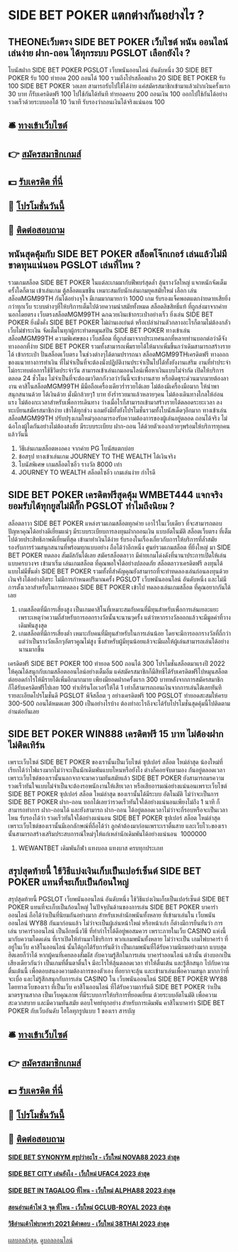 # SIDE BET POKER แตกต่างกันอย่างไร ?
## THEONEเว็บตรง SIDE BET POKER เว็บไซต์ พนัน ออนไลน์ เล่นง่าย ฝาก-ถอน ได้ทุกระบบ PGSLOT เลือกยังไง ?
โบนัสฝาก SIDE BET POKER PGSLOT เว็บพนันออนไลน์ อันดับหนึ่ง 30 SIDE BET POKER รับ 100 ทํายอด 200 ถอนได้ 100 รวมถึงโปรสล็อตฝาก 20 SIDE BET POKER รับ 100 SIDE BET POKER วอเลท สามารถรับไปใช้ได้ง่าย แค่สมัครสมาชิกเข้ามาแล้วฝากเงินครั้งแรก 30 บาท ก็รับเครดิตฟรี 100 ไปใช้กันได้ทันที ทํายอดครบ 200 ถอนเงิน 100 ออกไปใช้กันได้อย่างรวดเร็วด้วยระบบออโต้ 10 วินาที รับรองว่าถอนเงินได้จริงแน่นอน 100

## 🛎 [ทางเข้าเว็บไซต์](https://bit.ly/3SdLNi2)
## 👉 [สมัครสมาชิกเกมส์](https://bit.ly/3SdLNi2)
## 💵 [รับเครดิต ที่นี่](https://bit.ly/3dyRKHj)
## 👑 [โปรโมชั่นวันนี้](https://bit.ly/3dyRKHj)
## 📱 [ติดต่อสอบถาม](https://bit.ly/3dyRKHj)

## พนันสุดคุ้มกับ SIDE BET POKER สล็อตโจ๊กเกอร์ เล่นแล้วไม่มีขาดทุนแน่นอน PGSLOT เล่นที่ไหน ?
รวมเกมสล็อต SIDE BET POKER ในแต่ละเกมมากับฟีพบร์สุดล้ำ ลุ้นรางวัลใหญ่ แจกหนักจัดเต็มครั้งใดก็ตาม เข้าเล่นเกม ตู้สล็อตแมชชีน เหมาะสมกับนักเล่นเกมยุคสมัยใหม่ เลือก เล่นสล็อตMGM99TH กันได้อย่างจุใจ มีเกมมากมายกว่า 1000 เกม รับรองแจ็คพอตแตกง่ายดายเสียยิ่งกว่าทุกเว็บ ระบบต่างๆที่ให้บริการเต็มไปด้วยความนำสมัยทั้งหมด สล็อตลิขสิทธิ์แท้ ที่ถูกส่งมาจากค่ายนอกโดยตรง เว็บตรงสล็อตMGM99TH ฉกฉวยเงินเข้ากระเป๋าอย่างเร็ว ยิ่งเล่น SIDE BET POKER ยิ่งมั่งคั่ง SIDE BET POKER ไม่ผ่านเอเย่นต์ หรือเปล่าผ่านตัวกลางอะไรก็ตามไม่ต้องกลัว เว็บไม่ชำระเงิน จัดเต็มในทุกผู้กระทำดหมุนสปิน SIDE BET POKER ทางเข้าเล่นสล็อตMGM99TH ความพิเศษของ เว็บสล็อต ที่ถูกส่งมาจากประเทศนอกที่หลายท่านบอกต่อว่าดีจัง
ทางออกที่ง่าย SIDE BET POKER รวมทั้งสามารถเพิ่มรายได้ให้มากเพิ่มขึ้นกว่าเดิมสามารถสร้างรายได้ เข้ากระเป๋า ปั่นสล็อตเว็บตรง ในช่วงต่างๆได้ตามปรารถนา สล็อตMGM99THเครดิตฟรี ทางออกของแนวทางการทำเงิน ที่ไม่จำเป็นที่จะต้องนั่งปฏิบัติงานประจำเป็นไปได้ทั้งยังงานเสริม งานที่ทำประจำ ไม่กระทบต่อการใช้ชีวิตประจำวัน สามารถเข้าเล่นเกมออนไลน์เพื่อหาเงินแบบไม่จำกัด เปิดให้บริการ ตลอด 24 ชั่วโมง ไม่จำเป็นที่จะต้องมาวิตกกังวลว่าวันนี้จะเข้างานสาย หรือติดธุระด่วนมากมายต้องลางาน คาสิโนสล็อตMGM99TH มีมือถือเครื่องเดียวร่ำรวยได้เลย ไม่ต้องมีเครื่องมือมาก ให้นำพาสนุกสนานด้วย ได้เงินด้วย มั่งมีกล้วยๆ1 บาท ยังร่ำรวยมาแล้วหลายๆคน ไม่ต้องเดินทางไกลให้อ่อนแรง ไม่ต้องกะเวลาสำหรับเพื่อการเดินทาง ว่างเมื่อไรก็สามารถเข้ามาสร้างรายได้ตลอดระยะเวลา ลงทะเบียนสมัครสมาชิกง่าย เข้าได้ทุกช่วง แถมยังมีทั้งยังโปรโมชั่นรวมทั้งโบนัสเด็ดๆอีกมาก ทางเข้าเล่นสล็อตMGM99TH ปรับปรุงเกมใหม่ๆออกมารองรับความต้องการของผู้เล่นอยู่ตลอด ถอนได้จริง ไม่ฉ้อโกงผู้ใดกันอย่างไม่ต้องสงสัย มีระบบระเบียบ ฝาก-ถอน ได้ด้วยตัวเองกล้วยๆพร้อมให้บริการทุกคนแล้ววันนี้
1. วิธีเล่นเกมสล็อตหงอคง จากค่าย PG โบนัสแตกบ่อย
2. ข้อสรุป ทางเข้าเล่นเกม JOURNEY TO THE WEALTH ได้เงินจริง
3. โบนัสพิเศษ เกมสล็อตไซอิ๋ว รางวัล 8000 เท่า
4. JOURNEY TO WEALTH สล็อตไซอิ๋ว เกมเล่นง่าย กำไรดี

## SIDE BET POKER เครดิตฟรีสุดคุ้ม WMBET444 แจกจริงยอมรับได้ทุกยูสไม่มีกั๊ก PGSLOT ทำไมถึงนิยม ?
สล็อตลาวา SIDE BET POKER แหล่งรวมเกมสล็อตทุกค่าย เอาไว้ในเว็บเดียว ที่จะสามารถตอบปัญหาคุณได้อย่างดีเยี่ยมแน่ๆ มีระบบระเบียบการลงทุนฝากถอนเงิน แบบอัตโนมัติ สล็อตเว็บตรง ที่เต็มไปด้วยประสิทธิภาพดีเยี่ยมที่สุด เข้ามาทำเงินได้ง่าย รับรองในเรื่องเกี่ยวกับการให้บริการที่ล้ำสมัย รองรับการร่วมสนุกสนานที่พร้อมทุกแบบอย่าง ถือได้ว่าอีกหนึ่ง ศูนย์รวมเกมสล็อต ที่ยิ่งใหญ่ มา SIDE BET POKER ทดลอง สัมผัสกันได้เลย สมัครสล็อตลาวา มีค่ายเกมโด่งดังที่นานาประการเปิดให้เล่นแบบครบวงจร เข้ามาเริ่ม เล่นเกมสล็อต ที่คุณพอใจได้อย่างปลอดภัย สล็อตลาวาเครดิตฟรี ลงทุนได้แบบไม่มีขั้นต่ำ SIDE BET POKER รวมทั้งที่สำคัญคุณยังสามารถที่จะทำทดลองเล่นก่อนลงทุนด้วยเงินจริงได้อย่างอิสระ ไม่มีการกำหนดปริมาณครั้ง PGSLOT เว็บพนันออนไลน์ อันดับหนึ่ง และไม่มีการตั้งเวลาสำหรับในการทดลอง SIDE BET POKER เข้าไป ทดลองเล่นเกมสล็อต ที่คุณอยากกันได้เลย
1. เกมสล็อตที่มีการเสี่ยงสูง เป็นเกมคาสิโนที่เหมาะสมกับคนที่มีทุนสำหรับเพื่อการเล่นเยอะแยะ เพราะเหตุว่าความถี่สำหรับการออกรางวัลนั้นจะนานๆครั้ง แต่ว่าหากรางวัลออกแล้วจะมีมูลค่าที่วางเดิมพันสูงสุด
2. เกมสล็อตที่มีการเสี่ยงต่ำ เหมาะกับคนที่มีทุนสำหรับในการเล่นน้อย โดยจะมีการออกรางวัลที่ถี่กว่า แต่ว่าเป็นรางวัลเล็กๆอัตราคูณไม่สูง ซึ่งสำหรับผู้มีทุนน้อยแล้วจะมีผลให้ผู้เล่นสามารถเล่นได้อย่างนานมากขึ้น

เครดิตฟรี SIDE BET POKER 100 ทํายอด 500 ถอนได้ 300 โปรโมชั่นสล็อตมาแรงปี 2022 ให้คุณได้สนุกกับเกมสล็อตออนไลน์อย่างเต็มอิ่ม แค่สมัครสมาชิกก็มีสิทธิ์ได้รับเครดิตฟรีไปหมุนสล็อตต่อยอดกำไรให้มีรายได้เพิ่มอีกมากมาย เพียงมียอดฝากครั้งแรก 300 บาทหลังจากการสมัครสมาชิก ก็ได้รับเครดิตฟรีไปเลย 100 ทำเทิร์นโอเวอร์ให้ได้ 1 เท่าก็สามารถถอนเงินจากการเล่นได้เลยทันที รายละเอียดโปรโมชั่นดี PGSLOT พีจีสล็อต ๆ อย่างเครดิตฟรี 100 PGSLOT ทำยอดสะสมให้ครบ 300-500 ถอนได้หมดเลย 300 เป็นอย่างไรบ้าง ต้องทำอะไรถึงจะได้รับโปรโมชั่นสุดคุ้มนี้ไปติดตามอ่านต่อกันเลย

## SIDE BET POKER WIN888 เครดิตฟรี 15 บาท ไม่ต้องฝาก ไม่ติดเทิร์น
เพราะเว็บไซต์ SIDE BET POKER ของเรานั้นเป็นเว็บไซต์ ซุปเปอร์ สล็อต ใหม่ล่าสุด น้องใหม่ที่เรียกได้ว่าไฟแรงมากไม่ว่าจะเป็นนักเดิมพันแบบไหนหรือยังไง ต่างก็คอยจับตามอง กันอยู่ตลอดเวลา เพราะเว็บไซต์ของเรานั้นนอกจากจะมาความทันสมัยแล้ว SIDE BET POKER ยังสามารถมรความรวดเร็วทันใจแบบไม่จำเป็นจะต้องรอพนักงานให้เสียเวลา หรือเสียอารมณ์อย่างแน่นอนเพราะเว็บไซต์ SIDE BET POKER ซุปเปอร์ สล็อต ใหม่ล่าสุด ของเรานั้นได้มีระบบ อัตโนมัติ ไม่ว่าจะเป็นการ SIDE BET POKER ฝาก-ถอน บอกได้เลยว่ารวดเร็วทันใจได้อย่างแน่นอนเพียงไม่ถึง 1 นาที ก็สามารถทำการ ฝาก-ถอนได้ และยังสามารถ ฝาก-ถอน ได้อยู่ตลอดเวลาไม่ว่าจะกี่รอบหรือจะเป็นเวลาไหน รับรองได้ว่า รวดเร็วทันใจได้อย่างแน่นอน SIDE BET POKER ซุปเปอร์ สล็อต ใหม่ล่าสุด เพราะเว็บไซต์ของเรานั้นมีเอกลักษณ์ที่ถือได้ว่า ลูกค้าต้องมาก่อนเพราะเราตื่นสาย และเว็บไว๖ของเรานั้นสามารถสร้างเสริมประสบการณ์ใหม่ๆให้แก่เหล่านักเดิมพันได้อย่างแน่นอน  1000000
1. WEWANTBET เดิมพันกีฬา แทงบอล แทงบาส ครบทุกประเภท

## สรุปสุดท้ายนี้ ใช้วิธีแบ่งเงินเก็บเป็นเปอร์เซ็นต์ SIDE BET POKER แทนที่จะเก็บเป็นก้อนใหญ่
สรุปสุดท้ายนี้ PGSLOT เว็บพนันออนไลน์ อันดับหนึ่ง ใช้วิธีแบ่งเงินเก็บเป็นเปอร์เซ็นต์ SIDE BET POKER แทนที่จะเก็บเป็นก้อนใหญ่ ในปัจจุบันด้านของการเล่น SIDE BET POKER บาคาร่าออนไลน์ ถือได้ว่าเป็นที่นิยมกันอย่างมาก สำหรับเหล่านักพนันทั้งหลาย ที่เข้ามาเล่นใน เว็บพนันออนไลน์ WY88 กันมาก่อนแล้ว ไม่ว่าจะเป็นผู้เล่นหน้าใหม่ หรือหน้าเก่า ก็ต่างมีการยืนยันว่า การเล่น บาคาร่าออนไลน์ เป็นอีกหนึ่งวิธี ที่ทำกำไรได้ดีอยู่พอสมควร เพราะภายในเว็บ CASINO แห่งนี้ มากับความโดดเด่น ที่เราเปิดให้ท่านมาใช้บริการ พวกเกมพนันทั้งหลาย ไม่ว่าจะเป็น เกมไพ่บาคาร่า ที่อยู่ในเว็บ คาสิโนออนไลน์ นั้นได้ถูกได้รับการันตีว่า เป็นเกมพนันที่ได้รับความนิยมอย่างมาก แบบสุดฮิตเลยก็ว่าได้ หากผู้คนที่เคยลองสัมผัส กับความรู้สึกในการเล่น บาคาร่าออนไลน์ แล้วนั้น ต่างบอกเป็นเสียงเดียวกันว่า เป็นเกมที่ตื่นตาตื่นใจ มีอะไรให้ลุ้นตลอดเวลา ทำให้ตื่นเต้น และรู้สึกสนุก ไปกับความตื่นเต้นนี้ เพื่อตอบสนองความต้องการของตัวเอง ที่อยากจะลุ้น และเข้ามาเล่นเพื่อความสนุก มากกว่าที่จะเบื่อ และไม่รู้สึกสนุกกับการเล่น CASINO ใน เว็บพนันออนไลน์ SIDE BET POKER WY88 โดยทางเว็บของเรา ที่เป็นเว็บ คาสิโนออนไลน์ ที่ได้รับความการันตี SIDE BET POKER ว่าเป็นมาตรฐานสากล เป็นเว็บคุณภาพ ที่มีระบบการให้บริการที่ยอดเยี่ยม ด้วยระบบอัตโนมัติ เพื่อความสะดวกสบาย และมีความทันสมัย ตอบโจทย์ทุกอย่าง สำหรับการเดิมพัน คาสิโนบาคาร่า SIDE BET POKER กับเว็บอันดับ ไฮโลทุกรูปแบบ 1 ของเรา
สารบัญ

## 🛎 [ทางเข้าเว็บไซต์](https://bit.ly/3SdLNi2)
## 👉 [สมัครสมาชิกเกมส์](https://bit.ly/3SdLNi2)
## 💵 [รับเครดิต ที่นี่](https://bit.ly/3dyRKHj)
## 👑 [โปรโมชั่นวันนี้](https://bit.ly/3dyRKHj)
## 📱 [ติดต่อสอบถาม](https://bit.ly/3dyRKHj)

#### [SIDE BET SYNONYM สรุปว่าอะไร - เว็บใหม่ NOVA88 2023 ล่าสุด](https://atom.io/themes/side%20bet%20synonym%20สรุปว่าอะไร%20-%20เว็บใหม่%20nova88%202023%20ล่าสุด)
#### [SIDE BET CITY เล่นยังไง - เว็บใหม่ UFAC4 2023 ล่าสุด](https://atom.io/themes/side%20bet%20city%20เล่นยังไง%20-%20เว็บใหม่%20ufac4%202023%20ล่าสุด)
#### [SIDE BET IN TAGALOG ที่ไหน - เว็บใหม่ ALPHA88 2023 ล่าสุด](https://atom.io/themes/side%20bet%20in%20tagalog%20ที่ไหน%20-%20เว็บใหม่%20alpha88%202023%20ล่าสุด)
#### [สอนอ่านเค้าไพ่ 3 จุด ที่ไหน - เว็บใหม่ GCLUB-ROYAL 2023 ล่าสุด](https://atom.io/themes/สอนอ่านเค้าไพ่%203%20จุด%20ที่ไหน%20-%20เว็บใหม่%20gclub-royal%202023%20ล่าสุด)
#### [วิธีอ่านเค้าไพ่บาคาร่า 2021 มีคำตอบ - เว็บใหม่ 38THAI 2023 ล่าสุด](https://atom.io/themes/วิธีอ่านเค้าไพ่บาคาร่า%202021%20มีคำตอบ%20-%20เว็บใหม่%2038thai%202023%20ล่าสุด)

[ผลบอลล่าสุด](https://siamsport.tv "ผลบอลล่าสุด"), [ดูบอลออนไลน์](https://siamsport.tv/ดูบอลสด "ดูบอลออนไลน์")